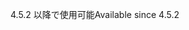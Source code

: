 <span data-ttu-id="33d3b-101">4.5.2 以降で使用可能</span><span class="sxs-lookup"><span data-stu-id="33d3b-101">Available since 4.5.2</span></span>